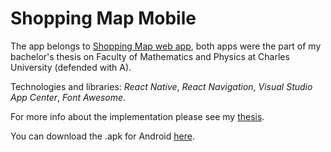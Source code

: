 # Shopping Map Mobile

The app belongs to [Shopping Map web app](https://shopping-map.sherstneva.cz/), 
both apps were the part of my bachelor's thesis on Faculty of Mathematics and Physics at Charles University
(defended with A).

Technologies and libraries: *React Native*, *React Navigation*, *Visual Studio App Center*, *Font Awesome*.

For more info about the implementation please see my [thesis](https://dspace.cuni.cz/handle/20.500.11956/179616).

You can download the .apk for Android [here](https://shopping-map.sherstneva.cz/mobile-app/app-release.apk).